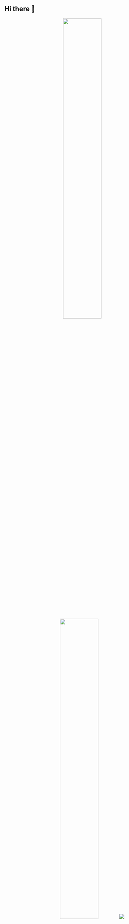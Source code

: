 ## Hi there 👋
<p align="center">
  <img height="50%" width="auto" src ="https://github-readme-stats-six-nu-97.vercel.app/api?username=Cburnett-96&rank_icon=github&show_icons=true&count_private=true&theme=darcula&hide_border=true&bg_color=00000000&include_all_commits=true">
  <img height="50%" width="auto" src ="https://github-readme-stats-six-nu-97.vercel.app/api/top-langs/?username=Cburnett-96&layout=compact&hide_border=true&theme=darcula&bg_color=00000000&langs_count=6&hide=jupyter%20notebook,tex,css,php&exclude_repo=Pacman-AI">
  <img src ="https://github-readme-streak-stats.herokuapp.com?user=Cburnett-96&theme=darcula&hide_border=true&background=FFFFFF00">
  <br>
  <br>
  <!--<a href="https://www.buymeacoffee.com/aveek.saha"> <img align="center" src="https://cdn.buymeacoffee.com/buttons/v2/default-orange.png" height="50" width="210" alt="aveek.saha" /></a>-->
</p>
<!--
**Cburnett-96/Cburnett-96** is a ✨ _special_ ✨ repository because its `README.md` (this file) appears on your GitHub profile.

Here are some ideas to get you started:

- 🔭 I’m currently working on ...
- 🌱 I’m currently learning ...
- 👯 I’m looking to collaborate on ...
- 🤔 I’m looking for help with ...
- 💬 Ask me about ...
- 📫 How to reach me: ...
- 😄 Pronouns: ...
- ⚡ Fun fact: ...
-->
